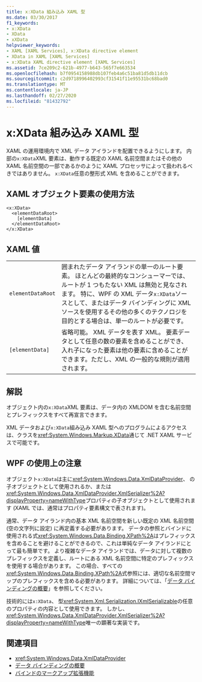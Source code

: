 ```yaml
---
title: x:XData 組み込み XAML 型
ms.date: 03/30/2017
f1_keywords:
- x:XData
- XData
- xXData
helpviewer_keywords:
- XAML [XAML Services], x:XData directive element
- XData in XAML [XAML Services]
- x:XData XAML directive element [XAML Services]
ms.assetid: 7ce209c2-621b-4977-b643-565f7e663534
ms.openlocfilehash: b7f0954158988db107feb4a6c51ba81d5db11dcb
ms.sourcegitcommit: c2d9718996402993cf31541f11e95531bc68bad0
ms.translationtype: MT
ms.contentlocale: ja-JP
ms.lasthandoff: 02/27/2020
ms.locfileid: "81432792"
---
```

# <a name="xxdata-intrinsic-xaml-type"></a>x:XData 組み込み XAML 型
XAML の運用環境内で XML データ アイランドを配置できるようにします。 内部の`x:XData`XML 要素は、動作する既定の XAML 名前空間またはその他の XAML 名前空間の一部であるかのように XAML プロセッサによって扱われるべきではありません。 `x:XData`任意の整形式 XML を含めることができます。

## <a name="xaml-object-element-usage"></a>XAML オブジェクト要素の使用方法

```xaml
<x:XData>
  <elementDataRoot>
    [elementData]
  </elementDataRoot>
</x:XData>
```

## <a name="xaml-values"></a>XAML 値

|||
|-|-|
|`elementDataRoot`|囲まれたデータ アイランドの単一のルート要素。 ほとんどの最終的なコンシューマーでは、ルートが 1 つもたない XML は無効と見なされます。 特に、WPF の XML データ`x:XData`ソースとして、またはデータ バインディングに XML ソースを使用するその他の多くのテクノロジを目的とする場合は、単一のルートが必要です。|
|`[elementData]`|省略可能。 XML データを表す XML。 要素データとして任意の数の要素を含めることができ、入れ子になった要素は他の要素に含めることができます。ただし、XML の一般的な規則が適用されます。|

## <a name="remarks"></a>解説

オブジェクト内の`x:XData`XML 要素は、データ内の XMLDOM を含む名前空間とプレフィックスをすべて再宣言できます。

XML データおよび`x:XData`組み込み XAML 型へのプログラムによるアクセスは、クラスを<xref:System.Windows.Markup.XData>通じて .NET XAML サービスで可能です。

## <a name="wpf-usage-notes"></a>WPF の使用上の注意

オブジェクト`x:XData`は主に<xref:System.Windows.Data.XmlDataProvider>、 の子オブジェクトとして使用されるか、または<xref:System.Windows.Data.XmlDataProvider.XmlSerializer%2A?displayProperty=nameWithType>プロパティの子オブジェクトとして使用されます (XAML では、通常はプロパティ要素構文で表されます)。

通常、データ アイランド内の基本 XML 名前空間を新しい既定の XML 名前空間 (空の文字列に設定) に再定義する必要があります。 データの参照とバインドに使用される式<xref:System.Windows.Data.Binding.XPath%2A>はプレフィックスを含めることを避けることができるので、これは単純なデータ アイランドにとって最も簡単です。 より複雑なデータ アイランドでは、データに対して複数のプレフィックスを定義し、ルートにある XML 名前空間に特定のプレフィックスを使用する場合があります。 この場合、すべての<xref:System.Windows.Data.Binding.XPath%2A>式参照には、適切な名前空間マップのプレフィックスを含める必要があります。 詳細については、「[データ バインディングの概要](../data/data-binding-overview.md)」を参照してください。

技術的には`x:XData`、 型<xref:System.Xml.Serialization.IXmlSerializable>の任意のプロパティの内容として使用できます。 しかし、<xref:System.Windows.Data.XmlDataProvider.XmlSerializer%2A?displayProperty=nameWithType>唯一の顕著な実装です。

## <a name="see-also"></a>関連項目

- <xref:System.Windows.Data.XmlDataProvider>
- [データ バインディングの概要](../data/data-binding-overview.md)
- [バインドのマークアップ拡張機能](../../framework/wpf/advanced/binding-markup-extension.md)
